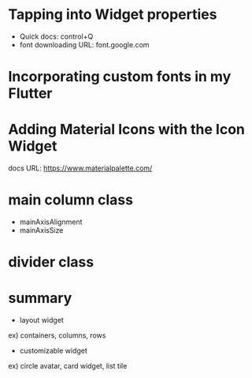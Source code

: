 # Tapping into Widget properties

* Quick docs: control+Q 
* font downloading URL: font.google.com

# Incorporating custom fonts in my Flutter 

# Adding Material Icons with the Icon Widget
docs URL: https://www.materialpalette.com/

# main column class
* mainAxisAlignment
* mainAxisSize

# divider class


# summary
* layout widget
  
ex) containers, columns, rows

* customizable widget

ex) circle avatar, card widget, list tile 